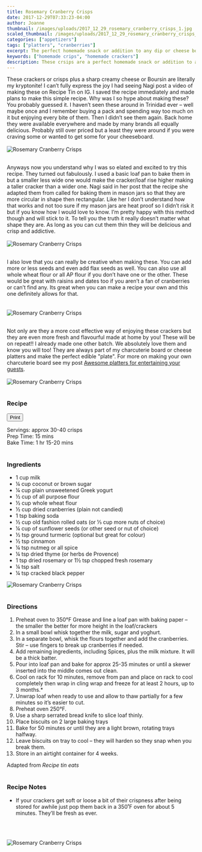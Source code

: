 ```yaml
---
title: Rosemary Cranberry Crisps
date: 2017-12-29T07:33:23-04:00
author: Joanne
thumbnail: /images/uploads/2017_12_29_rosemary_cranberry_crisps_1.jpg
scaled_thumbnail: /images/uploads/2017_12_29_rosemary_cranberry_crisps_0.jpg
categories: ["appetizers"]
tags: ["platters", "cranberries"]
excerpt: The perfect homemade snack or addition to any dip or cheese board
keywords: ["homemade crips", "homemade crackers"]
description: These crsips are a perfect homemade snack or addition to any dip or cheese board
---
```

<span class="blog-text">

These crackers or crisps plus a sharp creamy cheese or Boursin are literally my kryptonite! I can’t fully express the joy I had seeing Nagi post a video of making these on Recipe Tin on IG.  I saved the recipe immediately and made plans to make this simple recipe.  Why was I so hype about making these? You probably guessed it. I haven’t seen these around in Trinidad ever – well maybe once and I remember buying a pack and spending way too much on it but enjoying every bite of them. Then I didn’t see them again. Back home they were available everywhere and made by many brands all equally delicious. Probably still over priced but a least they were around if you were craving some or wanted to get some for your cheeseboard.
<br>
<br>
![Rosemary Cranberry Crisps](/images/uploads/2017_12_29_rosemary_cranberry_crisps_2.jpg)
<br>
<br>

Anyways now you understand why I was so elated and excited to try this recipe. They turned out fabulously. I used a basic loaf pan to bake them in but a smaller less wide one would make the cracker/loaf rise higher making a taller cracker than a wider one. Nagi said in her post that the recipe she adapted them from called for baking them in mason jars so that they are more circular in shape then rectangular.  Like her I don’t understand how that works and not too sure if my mason jars are heat proof so I didn’t risk it but if you know how I would love to know. I’m pretty happy with this method though and will stick to it.  To tell you the truth it really doesn’t matter what shape they are. As long as you can cut them thin they will be delicious and crisp and addictive.
<br>
<br>
![Rosemary Cranberry Crisps](/images/uploads/2017_12_29_rosemary_cranberry_crisps_3.jpg)
<br>
<br>

I also love that you can really be creative when making these.  You can add more or less seeds and even add flax seeds as well. You can also use all whole wheat flour or all AP flour if you don’t have one or the other. These would be great with raisins and dates too if you aren’t a fan of cranberries or can’t find any.  Its great when you can make a recipe your own and this one definitely allows for that.  
<br>
<br>
![Rosemary Cranberry Crisps](/images/uploads/2017_12_29_rosemary_cranberry_crisps_4.jpg)
<br>
<br>

Not only are they a more cost effective way of enjoying these crackers but they are even more fresh and flavourful made at home by you! These will be on repeat!! I already made one other batch. We absolutely love them and know you will too! They are always part of my charcuterie board or cheese platters and make the perfect edible "plate". For more on making your own charcuterie board see my post [Awesome platters for entertaining your guests](https://www.oliveandmango.com/awesome-platters-for-entertaining-your-guests/).
<br>
<br>
![Rosemary Cranberry Crisps](/images/uploads/2017_12_29_rosemary_cranberry_crisps_5.jpg)
<br>
<br>
</span>

### Recipe
<div print_button><form>
<input type="button" value="Print" class="btn__print" onClick="window.print()">
</form></div>

<div>Servings: <span itemprop="recipeYield">approx 30-40 crisps </div>
<div>Prep Time: <meta itemprop="prepTime" content="PT15M">15 mins</div>
<div>Bake Time: <meta itemprop="cookTime" content="PT80M">1 hr 15-20 mins</div>
</br>

### Ingredients

* <span itemprop="ingredients">1 cup milk</span>
* <span itemprop="ingredients">&frac14; cup coconut or brown sugar</span>
* <span itemprop="ingredients">&frac14; cup plain unsweetened Greek yogurt</span>
* <span itemprop="ingredients">&frac12; cup of all purpose flour</span>
* <span itemprop="ingredients">&frac12; cup whole wheat flour</span>
* <span itemprop="ingredients">&frac12; cup dried cranberries (plain not candied)</span>
* <span itemprop="ingredients">1 tsp baking soda</span>
* <span itemprop="ingredients">&frac12; cup old fashion rolled oats (or &frac13; cup more nuts of choice)</span>
* <span itemprop="ingredients">&frac14; cup of sunflower seeds (or other seed or nut of choice)</span>
* <span itemprop="ingredients">&frac12; tsp ground turmeric (optional but great for colour)</span>
* <span itemprop="ingredients">&frac12; tsp cinnamon</span>
* <span itemprop="ingredients">&frac14; tsp nutmeg or all spice</span>
* <span itemprop="ingredients">&frac14; tsp dried thyme (or herbs de Provence)</span>
* <span itemprop="ingredients">1 tsp dried rosemary or 1&frac12; tsp chopped fresh rosemary</span>
* <span itemprop="ingredients">&frac14; tsp salt</span>
* <span itemprop="ingredients">&frac14; tsp cracked black pepper  </span>

![Rosemary Cranberry Crisps](/images/uploads/2017_12_29_rosemary_cranberry_crisps_6.jpg)
<br>
<br>

### Directions

1. Preheat oven to 350&deg;F Grease and line a loaf pan with baking paper – the smaller the better for more height in the loaf/crackers 
2. In a small bowl whisk together the milk, sugar and yoghurt.
3. In a separate bowl, whisk the flours together and add the cranberries. Stir – use fingers to break up cranberries if needed.
4. Add remaining ingredients, including Spices, plus the milk mixture. It will be a thick batter. 
5. Pour into loaf pan and bake for approx 25-35 minutes or until a skewer inserted into the middle comes out clean.
6. Cool on rack for 10 minutes, remove from pan and place on rack to cool completely then wrap in cling wrap and freeze for at least 2 hours, up to 3 months.*
7. Unwrap loaf when ready to use and allow to thaw partially for a few minutes so it’s easier to cut.  
8. Preheat oven 250&deg;F.
9. Use a sharp serrated bread knife to slice loaf thinly.
10. Place biscuits on 2 large baking trays
11. Bake for 50 minutes or until they are a light brown, rotating trays halfway.
12. Leave biscuits on tray to cool – they will harden so they snap when you break them.
13. Store in an airtight container for 4 weeks.  

Adapted from _Recipe tin eats_
<br>
<br>

### Recipe Notes
* If your crackers get soft or loose a bit of their crispness after being stored for awhile
just pop them back in a 350˚F oven for about 5 minutes. They’ll be fresh as ever.
<br>
<br>

![Rosemary Cranberry Crisps](/images/uploads/2017_12_29_rosemary_cranberry_crisps_7.jpg)
